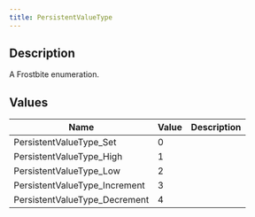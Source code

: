 ```yaml
---
title: PersistentValueType
---
```

## Description

A Frostbite enumeration.

## Values

| Name                           | Value | Description |
| ------------------------------ | ----- | ----------- |
| PersistentValueType\_Set       | 0     |             |
| PersistentValueType\_High      | 1     |             |
| PersistentValueType\_Low       | 2     |             |
| PersistentValueType\_Increment | 3     |             |
| PersistentValueType\_Decrement | 4     |             |
